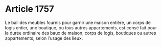 # Article 1757

Le bail des meubles fournis pour garnir une maison entière, un corps de logis entier, une boutique, ou tous autres appartements, est censé fait pour la durée ordinaire des baux de maison, corps de logis, boutiques ou autres appartements, selon l'usage des lieux.